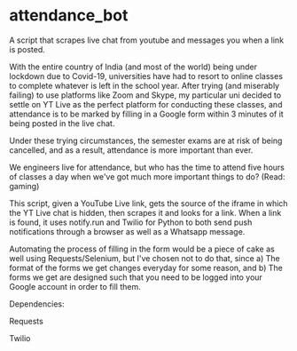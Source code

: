 # attendance_bot
A script that scrapes live chat from youtube and messages you when a link is posted.

With the entire country of India (and most of the world) being under lockdown due to Covid-19, universities have had to resort to online classes to complete whatever is left in the school year. After trying (and miserably failing) to use platforms like Zoom and Skype, my particular uni decided to settle on YT Live as the perfect platform for conducting these classes, and attendance is to be marked by filling in a Google form within 3 minutes of it being posted in the live chat. 

Under these trying circumstances, the semester exams are at risk of being cancelled, and as a result, attendance is more important than ever. 

We engineers live for attendance, but who has the time to attend five hours of classes a day when we've got much more important things to do? (Read: gaming)

This script, given a YouTube Live link, gets the source of the iframe in which the YT Live chat is hidden, then scrapes it and looks for a link. When a link is found, it uses notify.run and Twilio for Python to both send push notifications through a browser as well as a Whatsapp message.

Automating the process of filling in the form would be a piece of cake as well using Requests/Selenium, but I've chosen not to do that, since 
a) The format of the forms we get changes everyday for some reason, and
b) The forms we get are designed such that you need to be logged into your Google account in order to fill them.

Dependencies:

  Requests
  
  Twilio
